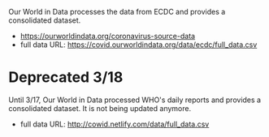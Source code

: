 Our World in Data processes the data from ECDC and provides a consolidated dataset.

- https://ourworldindata.org/coronavirus-source-data
- full data URL: https://covid.ourworldindata.org/data/ecdc/full_data.csv

# Deprecated 3/18

Until 3/17, Our World in Data processed WHO's daily reports and provides a consolidated dataset. 
It is not being updated anymore. 

- full data URL: http://cowid.netlify.com/data/full_data.csv
